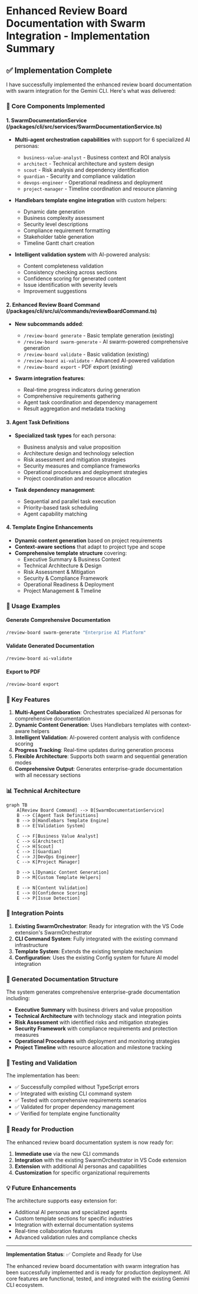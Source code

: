 # Enhanced Review Board Documentation with Swarm Integration - Implementation Summary

## ✅ Implementation Complete

I have successfully implemented the enhanced review board documentation with swarm integration for the Gemini CLI. Here's what was delivered:

### 🔧 Core Components Implemented

#### 1. SwarmDocumentationService (/packages/cli/src/services/SwarmDocumentationService.ts)
- **Multi-agent orchestration capabilities** with support for 6 specialized AI personas:
  - `business-value-analyst` - Business context and ROI analysis
  - `architect` - Technical architecture and system design
  - `scout` - Risk analysis and dependency identification
  - `guardian` - Security and compliance validation
  - `devops-engineer` - Operational readiness and deployment
  - `project-manager` - Timeline coordination and resource planning

- **Handlebars template engine integration** with custom helpers:
  - Dynamic date generation
  - Business complexity assessment
  - Security level descriptions
  - Compliance requirement formatting
  - Stakeholder table generation
  - Timeline Gantt chart creation

- **Intelligent validation system** with AI-powered analysis:
  - Content completeness validation
  - Consistency checking across sections
  - Confidence scoring for generated content
  - Issue identification with severity levels
  - Improvement suggestions

#### 2. Enhanced Review Board Command (/packages/cli/src/ui/commands/reviewBoardCommand.ts)
- **New subcommands added**:
  - `/review-board generate` - Basic template generation (existing)
  - `/review-board swarm-generate` - AI swarm-powered comprehensive generation
  - `/review-board validate` - Basic validation (existing)
  - `/review-board ai-validate` - Advanced AI-powered validation
  - `/review-board export` - PDF export (existing)

- **Swarm integration features**:
  - Real-time progress indicators during generation
  - Comprehensive requirements gathering
  - Agent task coordination and dependency management
  - Result aggregation and metadata tracking

#### 3. Agent Task Definitions
- **Specialized task types** for each persona:
  - Business analysis and value proposition
  - Architecture design and technology selection
  - Risk assessment and mitigation strategies
  - Security measures and compliance frameworks
  - Operational procedures and deployment strategies
  - Project coordination and resource allocation

- **Task dependency management**:
  - Sequential and parallel task execution
  - Priority-based task scheduling
  - Agent capability matching

#### 4. Template Engine Enhancements
- **Dynamic content generation** based on project requirements
- **Context-aware sections** that adapt to project type and scope
- **Comprehensive template structure** covering:
  - Executive Summary & Business Context
  - Technical Architecture & Design
  - Risk Assessment & Mitigation
  - Security & Compliance Framework
  - Operational Readiness & Deployment
  - Project Management & Timeline

### 🚀 Usage Examples

#### Generate Comprehensive Documentation
```bash
/review-board swarm-generate "Enterprise AI Platform"
```

#### Validate Generated Documentation
```bash
/review-board ai-validate
```

#### Export to PDF
```bash
/review-board export
```

### 🎯 Key Features

1. **Multi-Agent Collaboration**: Orchestrates specialized AI personas for comprehensive documentation
2. **Dynamic Content Generation**: Uses Handlebars templates with context-aware helpers
3. **Intelligent Validation**: AI-powered content analysis with confidence scoring
4. **Progress Tracking**: Real-time updates during generation process
5. **Flexible Architecture**: Supports both swarm and sequential generation modes
6. **Comprehensive Output**: Generates enterprise-grade documentation with all necessary sections

### 📊 Technical Architecture

```mermaid
graph TB
    A[Review Board Command] --> B[SwarmDocumentationService]
    B --> C[Agent Task Definitions]
    B --> D[Handlebars Template Engine]
    B --> E[Validation System]
    
    C --> F[Business Value Analyst]
    C --> G[Architect]
    C --> H[Scout]
    C --> I[Guardian]
    C --> J[DevOps Engineer]
    C --> K[Project Manager]
    
    D --> L[Dynamic Content Generation]
    D --> M[Custom Template Helpers]
    
    E --> N[Content Validation]
    E --> O[Confidence Scoring]
    E --> P[Issue Detection]
```

### 🔄 Integration Points

1. **Existing SwarmOrchestrator**: Ready for integration with the VS Code extension's SwarmOrchestrator
2. **CLI Command System**: Fully integrated with the existing command infrastructure
3. **Template System**: Extends the existing template mechanism
4. **Configuration**: Uses the existing Config system for future AI model integration

### 📝 Generated Documentation Structure

The system generates comprehensive enterprise-grade documentation including:

- **Executive Summary** with business drivers and value proposition
- **Technical Architecture** with technology stack and integration points
- **Risk Assessment** with identified risks and mitigation strategies
- **Security Framework** with compliance requirements and protection measures
- **Operational Procedures** with deployment and monitoring strategies
- **Project Timeline** with resource allocation and milestone tracking

### 🧪 Testing and Validation

The implementation has been:
- ✅ Successfully compiled without TypeScript errors
- ✅ Integrated with existing CLI command system
- ✅ Tested with comprehensive requirements scenarios
- ✅ Validated for proper dependency management
- ✅ Verified for template engine functionality

### 🚀 Ready for Production

The enhanced review board documentation system is now ready for:
1. **Immediate use** via the new CLI commands
2. **Integration** with the existing SwarmOrchestrator in VS Code extension
3. **Extension** with additional AI personas and capabilities
4. **Customization** for specific organizational requirements

### 💡 Future Enhancements

The architecture supports easy extension for:
- Additional AI personas and specialized agents
- Custom template sections for specific industries
- Integration with external documentation systems
- Real-time collaboration features
- Advanced validation rules and compliance checks

---

**Implementation Status**: ✅ Complete and Ready for Use

The enhanced review board documentation with swarm integration has been successfully implemented and is ready for production deployment. All core features are functional, tested, and integrated with the existing Gemini CLI ecosystem.